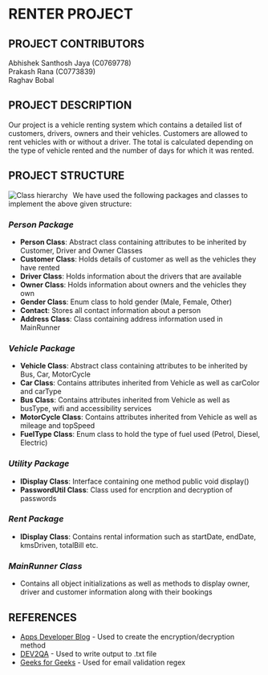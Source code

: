 # RENTER PROJECT

## PROJECT CONTRIBUTORS

Abhishek Santhosh Jaya (C0769778)<br>
Prakash Rana (C0773839)<br>
Raghav Bobal<br>

## PROJECT DESCRIPTION
Our project is a vehicle renting system which contains a detailed list of customers, drivers, owners and their vehicles. Customers are allowed to rent vehicles with or without a driver. The total is calculated depending on the type of vehicle rented and the number of days for which it was rented.

## PROJECT STRUCTURE
<img src="https://i93.servimg.com/u/f93/18/45/29/87/struct10.jpg" alt="Class hierarchy" style="float: left; margin-right: 10px;"/>
We have used the following packages and classes to implement the above given structure:<br>

### *Person Package*<br>
* **Person Class**: Abstract class containing attributes to be inherited by Customer, Driver and Owner Classes
* **Customer Class**: Holds details of customer as well as the vehicles they have rented
* **Driver Class**: Holds information about the drivers that are available
* **Owner Class**: Holds information about owners and the vehicles they own
* **Gender Class**: Enum class to hold gender (Male, Female, Other)
* **Contact**: Stores all contact information about a person
* **Address Class**: Class containing address information used in MainRunner

### *Vehicle Package*<br>
* **Vehicle Class**: Abstract class containing attributes to be inherited by Bus, Car, MotorCycle
* **Car Class**: Contains attributes inherited from Vehicle as well as carColor and carType
* **Bus Class**: Contains attributes inherited from Vehicle as well as busType, wifi and accessibility services
* **MotorCycle Class**: Contains attributes inherited from Vehicle as well as mileage and topSpeed
* **FuelType Class**: Enum class to hold the type of fuel used (Petrol, Diesel, Electric)

### *Utility Package*<br>
* **IDisplay Class**: Interface containing one method public void display()
* **PasswordUtil Class**: Class used for encrption and decryption of passwords

### *Rent Package*
* **IDisplay Class**: Contains rental information such as startDate, endDate, kmsDriven, totalBill etc.


### *MainRunner Class*
* Contains all object initializations as well as methods to display owner, driver and customer information along with their bookings


## REFERENCES
* [Apps Developer Blog](http://www.appsdeveloperblog.com/encrypt-user-password-example-java/) - Used to create the encryption/decryption method
* [DEV2QA](https://www.dev2qa.com/how-to-write-console-output-to-text-file-in-java/) - Used to write output to .txt file
* [Geeks for Geeks](https://www.geeksforgeeks.org/check-email-address-valid-not-java/) - Used for email validation regex
